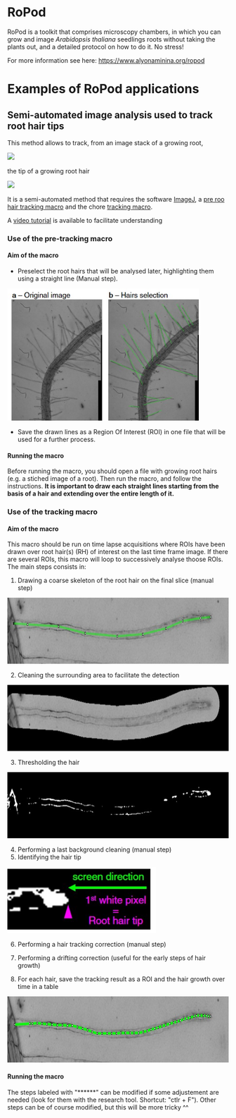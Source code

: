 # RoPod
RoPod is a toolkit that comprises microscopy chambers, in which you can grow and image *Arabidopsis thaliana* seedlings roots without taking the plants out, and a detailed protocol on how to do it. No stress!

For more information see here: https://www.alyonaminina.org/ropod



# Examples of RoPod applications


## Semi-automated image analysis used to track root hair tips
This method allows to track, from an image stack of a growing root,

<img src = "/Images/Growing_root.gif" width = "250">

the tip of a growing root hair

 <img src = "/Images/Hair_tracking.gif" height = "100">

It is a semi-automated method that requires the software [ImageJ](https://imagej.nih.gov/ij/), a [pre roo hair tracking macro](https://github.com/AlyonaMinina/RoPod/blob/main/1-Pre-root%20hair%20tracking) and the chore [tracking macro](https://github.com/AlyonaMinina/RoPod/blob/main/2-Root%20hair%20tracking).

A [video tutorial](https://github.com/AlyonaMinina/RoPod/blob/main/Images/Hair%20tracking-demo.avi) is available to facilitate understanding

### Use of the pre-tracking macro
#### Aim of the macro
* Preselect the root hairs that will be analysed later, highlighting them using a straight line (Manual step).

<img src = "/Images/Pre-Tracking_macro_hair_selection.jpg" height = "300">

* Save the drawn lines as a Region Of Interest (ROI) in one file that will be used for a further process.
 
#### Running the macro
Before running the macro, you should open a file with growing root hairs (e.g. a stiched image of a root). Then run the macro, and follow the instructions.
**It is important to  draw each straight lines starting from the basis of a hair and extending over the entire length of it.**

### Use of the tracking macro
#### Aim of the macro
This macro should be run on time lapse acquisitions where ROIs have been drawn over root hair(s) (RH) of interest on the last time frame image. If there are several ROIs, this macro will loop to successively analyse thoose ROIs. The main steps consists in:
1. Drawing a coarse skeleton of the root hair on the final slice (manual step)

<img src = "/Images/Tracking_macro_2-Coarse_skeleton.jpg" height = "150">

2. Cleaning the surrounding area to facilitate the detection


<img src = "/Images/Tracking_macro_3-Surrounding_cleaning.jpg" height = "150">

3. Thresholding the hair

<img src = "/Images/Tracking_macro_4-Thresholding.jpg" height = "150">

4. Performing a last background cleaning (manual step)
5. Identifying the hair tip

<img src = "/Images/Tracking_macro_5-Tip_identification.jpg" height = "150">

6. Performing a hair tracking correction (manual step)
7. Performing a drifting correction (useful for the early steps of hair growth)



8. For each hair, save the tracking result as a ROI and the hair growth over time in a table

<img src = "/Images/Tracking_macro_7-result.jpg" height = "150">

#### Running the macro
The steps labeled with "******" can be modified if some adjustement are needed (look for them with the research tool. Shortcut: "ctlr + F"). Other steps can be of course modified, but this will be more tricky ^^
